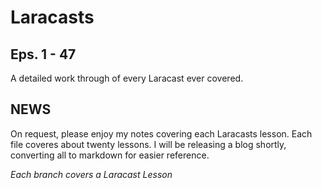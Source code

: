 Laracasts
=========

Eps. 1 - 47
-----------

A detailed work through of every Laracast ever covered.

NEWS
----

On request, please enjoy my notes covering each Laracasts lesson.
Each file coveres about twenty lessons. 
I will be releasing a blog shortly, converting all to markdown for easier reference.

*Each branch covers a Laracast Lesson*
